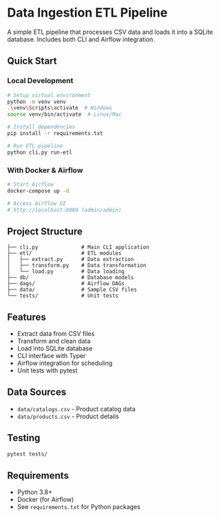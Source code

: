 # Data Ingestion ETL Pipeline

A simple ETL pipeline that processes CSV data and loads it into a SQLite database. Includes both CLI and Airflow integration.

## Quick Start

### Local Development
```bash
# Setup virtual environment
python -m venv venv
.\venv\Scripts\activate  # Windows
source venv/bin/activate  # Linux/Mac

# Install dependencies
pip install -r requirements.txt

# Run ETL pipeline
python cli.py run-etl
```

### With Docker & Airflow
```bash
# Start Airflow
docker-compose up -d

# Access Airflow UI
# http://localhost:8080 (admin/admin)
```

## Project Structure
```
├── cli.py              # Main CLI application
├── etl/                # ETL modules
│   ├── extract.py      # Data extraction
│   ├── transform.py    # Data transformation
│   └── load.py         # Data loading
├── db/                 # Database models
├── dags/               # Airflow DAGs
├── data/               # Sample CSV files
└── tests/              # Unit tests
```

## Features
- Extract data from CSV files
- Transform and clean data
- Load into SQLite database
- CLI interface with Typer
- Airflow integration for scheduling
- Unit tests with pytest

## Data Sources
- `data/catalogs.csv` - Product catalog data
- `data/products.csv` - Product details

## Testing
```bash
pytest tests/
```

## Requirements
- Python 3.8+
- Docker (for Airflow)
- See `requirements.txt` for Python packages 